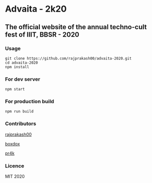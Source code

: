 # Advaita - 2k20

## The official website of the annual techno-cult fest of IIIT, BBSR - 2020

### Usage

```
git clone https://github.com/rajprakash00/advaita-2020.git
cd advaita-2020
npm install
```

### For dev server

```
npm start
```

### For production build

```
npm run build
```

### Contributors
[rajprakash00](https://github.com/rajprakash00)

[boxdox](https://github.com/boxdox)

[pr4k](https://github.com/pr4k)

### Licence
MIT 2020